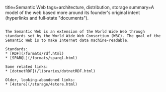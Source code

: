 title=Semantic Web
tags=architecture, distribution, storage
summary=A model of the web based more around its founder's original intent (hyperlinks and full-state "documents").
~~~~~~

The Semantic Web is an extension of the World Wide Web through standards set by the World Wide Web Consortium (W3C). The goal of the Semantic Web is to make Internet data machine-readable.

Standards:
* [RDF](/formats/rdf.html)
* [SPARQL](/formats/sparql.html)

Some related links:
* [dotnetRDF](/libraries/dotnetRDF.html)

Older, looking-abandoned links:
* [4store](/storage/4store.html)
